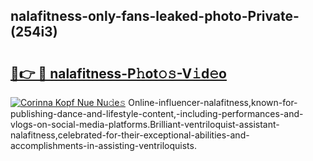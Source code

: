 ## nalafitness-only-fans​-leaked-photo​-Private-(254i3)


# <h2><a href="https://mediaupload.pro?title=nalafitness&ref=git">🔗👉 🔴 nalafitness-P𝚑ot𝚘𝚜-V𝚒d𝚎o</a></h2>

[![Corinna Kopf Nue Nu𝚍e𝚜](https://i.imgur.com/0qMVB7G.gif)](https://mediaupload.pro?title=nalafitness&ref=git)
Online-influencer-nalafitness,known-for-publishing-dance-and-lifestyle-content,-including-performances-and-vlogs-on-social-media-platforms.Brilliant-ventriloquist-assistant-nalafitness,celebrated-for-their-exceptional-abilities-and-accomplishments-in-assisting-ventriloquists.  